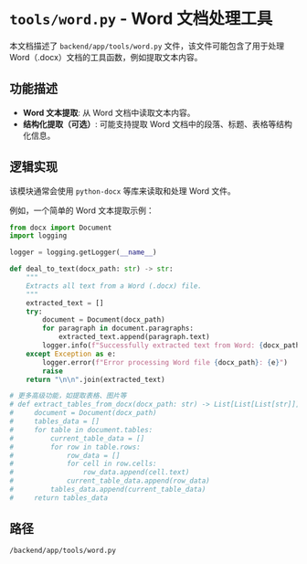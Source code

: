 # `tools/word.py` - Word 文档处理工具

本文档描述了 `backend/app/tools/word.py` 文件，该文件可能包含了用于处理 Word（.docx）文档的工具函数，例如提取文本内容。

## 功能描述
*   **Word 文本提取**: 从 Word 文档中读取文本内容。
*   **结构化提取（可选）**: 可能支持提取 Word 文档中的段落、标题、表格等结构化信息。

## 逻辑实现
该模块通常会使用 `python-docx` 等库来读取和处理 Word 文件。

例如，一个简单的 Word 文本提取示例：
```python
from docx import Document
import logging

logger = logging.getLogger(__name__)

def deal_to_text(docx_path: str) -> str:
    """
    Extracts all text from a Word (.docx) file.
    """
    extracted_text = []
    try:
        document = Document(docx_path)
        for paragraph in document.paragraphs:
            extracted_text.append(paragraph.text)
        logger.info(f"Successfully extracted text from Word: {docx_path}")
    except Exception as e:
        logger.error(f"Error processing Word file {docx_path}: {e}")
        raise
    return "\n\n".join(extracted_text)

# 更多高级功能，如提取表格、图片等
# def extract_tables_from_docx(docx_path: str) -> List[List[List[str]]]:
#     document = Document(docx_path)
#     tables_data = []
#     for table in document.tables:
#         current_table_data = []
#         for row in table.rows:
#             row_data = []
#             for cell in row.cells:
#                 row_data.append(cell.text)
#             current_table_data.append(row_data)
#         tables_data.append(current_table_data)
#     return tables_data
```

## 路径
`/backend/app/tools/word.py`